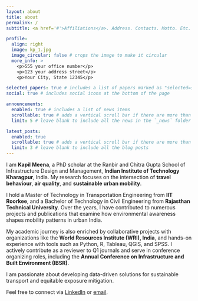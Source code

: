 ```yaml
---
layout: about
title: about
permalink: /
subtitle: <a href='#'>Affiliations</a>. Address. Contacts. Motto. Etc.

profile:
  align: right
  image: kp_1.jpg
  image_circular: false # crops the image to make it circular
  more_info: >
    <p>555 your office number</p>
    <p>123 your address street</p>
    <p>Your City, State 12345</p>

selected_papers: true # includes a list of papers marked as "selected={true}"
social: true # includes social icons at the bottom of the page

announcements:
  enabled: true # includes a list of news items
  scrollable: true # adds a vertical scroll bar if there are more than 3 news items
  limit: 5 # leave blank to include all the news in the `_news` folder

latest_posts:
  enabled: true
  scrollable: true # adds a vertical scroll bar if there are more than 3 new posts items
  limit: 3 # leave blank to include all the blog posts
---
```


I am **Kapil Meena**, a PhD scholar at the Ranbir and Chitra Gupta School of Infrastructure Design and Management, **Indian Institute of Technology Kharagpur**, India. My research focuses on the intersection of **travel behaviour**, **air quality**, and **sustainable urban mobility**.

I hold a Master of Technology in Transportation Engineering from **IIT Roorkee**, and a Bachelor of Technology in Civil Engineering from **Rajasthan Technical University**. Over the years, I have contributed to numerous projects and publications that examine how environmental awareness shapes mobility patterns in urban India.

My academic journey is also enriched by collaborative projects with organizations like the **World Resources Institute (WRI), India**, and hands-on experience with tools such as Python, R, Tableau, QGIS, and SPSS. I actively contribute as a reviewer to Q1 journals and serve in conference organizing roles, including the **Annual Conference on Infrastructure and Built Environment (IBSR)**.

I am passionate about developing data-driven solutions for sustainable transport and equitable exposure mitigation.

Feel free to connect via [LinkedIn](https://www.linkedin.com/in/kapilmeena/) or [email](mailto:kapil.meena@kgpian.iitkgp.ac.in).
